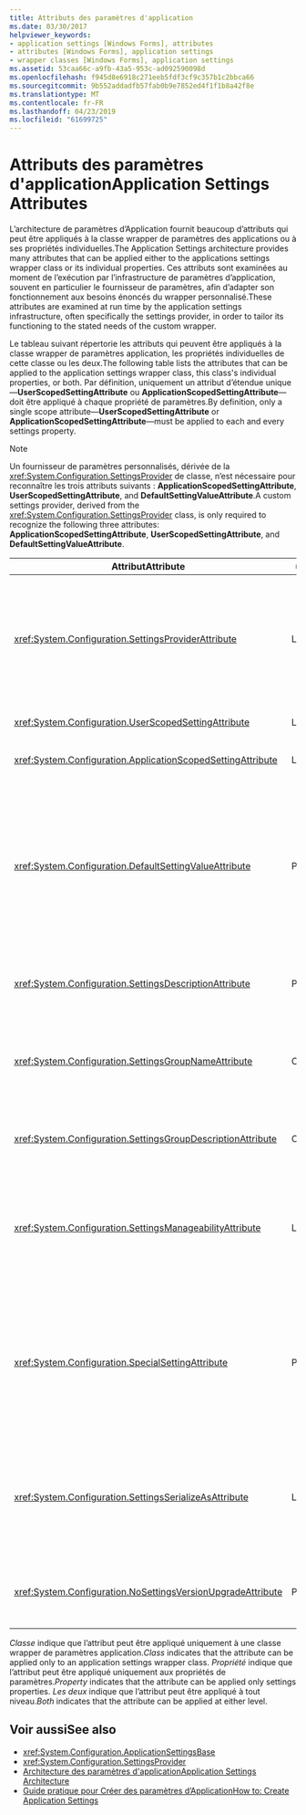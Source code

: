 ```yaml
---
title: Attributs des paramètres d'application
ms.date: 03/30/2017
helpviewer_keywords:
- application settings [Windows Forms], attributes
- attributes [Windows Forms], application settings
- wrapper classes [Windows Forms], application settings
ms.assetid: 53caa66c-a9fb-43a5-953c-ad092590098d
ms.openlocfilehash: f945d8e6918c271eeb5fdf3cf9c357b1c2bbca66
ms.sourcegitcommit: 9b552addadfb57fab0b9e7852ed4f1f1b8a42f8e
ms.translationtype: MT
ms.contentlocale: fr-FR
ms.lasthandoff: 04/23/2019
ms.locfileid: "61699725"
---
```

# <a name="application-settings-attributes"></a><span data-ttu-id="e3a47-102">Attributs des paramètres d'application</span><span class="sxs-lookup"><span data-stu-id="e3a47-102">Application Settings Attributes</span></span>
<span data-ttu-id="e3a47-103">L’architecture de paramètres d’Application fournit beaucoup d’attributs qui peut être appliqués à la classe wrapper de paramètres des applications ou à ses propriétés individuelles.</span><span class="sxs-lookup"><span data-stu-id="e3a47-103">The Application Settings architecture provides many attributes that can be applied either to the applications settings wrapper class or its individual properties.</span></span> <span data-ttu-id="e3a47-104">Ces attributs sont examinées au moment de l’exécution par l’infrastructure de paramètres d’application, souvent en particulier le fournisseur de paramètres, afin d’adapter son fonctionnement aux besoins énoncés du wrapper personnalisé.</span><span class="sxs-lookup"><span data-stu-id="e3a47-104">These attributes are examined at run time by the application settings infrastructure, often specifically the settings provider, in order to tailor its functioning to the stated needs of the custom wrapper.</span></span>  
  
 <span data-ttu-id="e3a47-105">Le tableau suivant répertorie les attributs qui peuvent être appliqués à la classe wrapper de paramètres application, les propriétés individuelles de cette classe ou les deux.</span><span class="sxs-lookup"><span data-stu-id="e3a47-105">The following table lists the attributes that can be applied to the application settings wrapper class, this class's individual properties, or both.</span></span> <span data-ttu-id="e3a47-106">Par définition, uniquement un attribut d’étendue unique —**UserScopedSettingAttribute** ou **ApplicationScopedSettingAttribute**— doit être appliqué à chaque propriété de paramètres.</span><span class="sxs-lookup"><span data-stu-id="e3a47-106">By definition, only a single scope attribute—**UserScopedSettingAttribute** or **ApplicationScopedSettingAttribute**—must be applied to each and every settings property.</span></span>  
  
> [!NOTE]
>  <span data-ttu-id="e3a47-107">Un fournisseur de paramètres personnalisés, dérivée de la <xref:System.Configuration.SettingsProvider> de classe, n’est nécessaire pour reconnaître les trois attributs suivants : **ApplicationScopedSettingAttribute**, **UserScopedSettingAttribute**, and **DefaultSettingValueAttribute**.</span><span class="sxs-lookup"><span data-stu-id="e3a47-107">A custom settings provider, derived from the <xref:System.Configuration.SettingsProvider> class, is only required to recognize the following three attributes: **ApplicationScopedSettingAttribute**, **UserScopedSettingAttribute**, and **DefaultSettingValueAttribute**.</span></span>  
  
|<span data-ttu-id="e3a47-108">Attribut</span><span class="sxs-lookup"><span data-stu-id="e3a47-108">Attribute</span></span>|<span data-ttu-id="e3a47-109">une cible</span><span class="sxs-lookup"><span data-stu-id="e3a47-109">Target</span></span>|<span data-ttu-id="e3a47-110">Description</span><span class="sxs-lookup"><span data-stu-id="e3a47-110">Description</span></span>|  
|---------------|------------|-----------------|  
|<xref:System.Configuration.SettingsProviderAttribute>|<span data-ttu-id="e3a47-111">Les deux</span><span class="sxs-lookup"><span data-stu-id="e3a47-111">Both</span></span>|<span data-ttu-id="e3a47-112">Spécifie le nom court du fournisseur de paramètres à utiliser pour la persistance.</span><span class="sxs-lookup"><span data-stu-id="e3a47-112">Specifies the short name of the settings provider to use for persistence.</span></span><br /><br /> <span data-ttu-id="e3a47-113">Si cet attribut n’est pas fourni, le fournisseur par défaut, <xref:System.Configuration.LocalFileSettingsProvider>, est supposé.</span><span class="sxs-lookup"><span data-stu-id="e3a47-113">If this attribute is not supplied, the default provider, <xref:System.Configuration.LocalFileSettingsProvider>, is assumed.</span></span>|  
|<xref:System.Configuration.UserScopedSettingAttribute>|<span data-ttu-id="e3a47-114">Les deux</span><span class="sxs-lookup"><span data-stu-id="e3a47-114">Both</span></span>|<span data-ttu-id="e3a47-115">Définit une propriété comme un paramètre d’application de portée utilisateur.</span><span class="sxs-lookup"><span data-stu-id="e3a47-115">Defines a property as a user-scoped application setting.</span></span>|  
|<xref:System.Configuration.ApplicationScopedSettingAttribute>|<span data-ttu-id="e3a47-116">Les deux</span><span class="sxs-lookup"><span data-stu-id="e3a47-116">Both</span></span>|<span data-ttu-id="e3a47-117">Définit une propriété comme paramètre d’application de portée application.</span><span class="sxs-lookup"><span data-stu-id="e3a47-117">Defines a property as an application-scoped application setting.</span></span>|  
|<xref:System.Configuration.DefaultSettingValueAttribute>|<span data-ttu-id="e3a47-118">Propriété</span><span class="sxs-lookup"><span data-stu-id="e3a47-118">Property</span></span>|<span data-ttu-id="e3a47-119">Spécifie une chaîne qui peut être désérialisée par le fournisseur dans la valeur par défaut codées en dur pour cette propriété.</span><span class="sxs-lookup"><span data-stu-id="e3a47-119">Specifies a string that can be deserialized by the provider into the hard-coded default value for this property.</span></span><br /><br /> <span data-ttu-id="e3a47-120">Le <xref:System.Configuration.LocalFileSettingsProvider> ne nécessite pas de cet attribut et remplace toute valeur fournie par cet attribut s’il existe déjà une valeur persistante.</span><span class="sxs-lookup"><span data-stu-id="e3a47-120">The <xref:System.Configuration.LocalFileSettingsProvider> does not require this attribute, and will override any value provided by this attribute if there is a value already persisted.</span></span>|  
|<xref:System.Configuration.SettingsDescriptionAttribute>|<span data-ttu-id="e3a47-121">Propriété</span><span class="sxs-lookup"><span data-stu-id="e3a47-121">Property</span></span>|<span data-ttu-id="e3a47-122">Fournit le test descriptif d’un paramètre spécifique, principalement utilisé par les outils d’exécution et au moment du design.</span><span class="sxs-lookup"><span data-stu-id="e3a47-122">Provides the descriptive test for an individual setting, used primarily by run-time and design-time tools.</span></span>|  
|<xref:System.Configuration.SettingsGroupNameAttribute>|<span data-ttu-id="e3a47-123">Classe</span><span class="sxs-lookup"><span data-stu-id="e3a47-123">Class</span></span>|<span data-ttu-id="e3a47-124">Fournit un nom explicite pour un groupe de paramètres.</span><span class="sxs-lookup"><span data-stu-id="e3a47-124">Provides an explicit name for a settings group.</span></span> <span data-ttu-id="e3a47-125">Si cet attribut est absent, <xref:System.Configuration.ApplicationSettingsBase> utilise le nom de la classe wrapper.</span><span class="sxs-lookup"><span data-stu-id="e3a47-125">If this attribute is missing, <xref:System.Configuration.ApplicationSettingsBase> uses the wrapper class name.</span></span>|  
|<xref:System.Configuration.SettingsGroupDescriptionAttribute>|<span data-ttu-id="e3a47-126">Classe</span><span class="sxs-lookup"><span data-stu-id="e3a47-126">Class</span></span>|<span data-ttu-id="e3a47-127">Fournit le test descriptif d’un groupe de paramètres, principalement utilisé par les outils d’exécution et au moment du design.</span><span class="sxs-lookup"><span data-stu-id="e3a47-127">Provides the descriptive test for a settings group, used primarily by run-time and design-time tools.</span></span>|  
|<xref:System.Configuration.SettingsManageabilityAttribute>|<span data-ttu-id="e3a47-128">Les deux</span><span class="sxs-lookup"><span data-stu-id="e3a47-128">Both</span></span>|<span data-ttu-id="e3a47-129">Spécifie zéro ou plusieurs services de gestion qui doivent être fournies pour le groupe de paramètres ou la propriété.</span><span class="sxs-lookup"><span data-stu-id="e3a47-129">Specifies zero or more manageability services that should be provided to the settings group or property.</span></span> <span data-ttu-id="e3a47-130">Les services disponibles sont décrits par le <xref:System.Configuration.SettingsManageability> énumération.</span><span class="sxs-lookup"><span data-stu-id="e3a47-130">The available services are described by the <xref:System.Configuration.SettingsManageability> enumeration.</span></span>|  
|<xref:System.Configuration.SpecialSettingAttribute>|<span data-ttu-id="e3a47-131">Propriété</span><span class="sxs-lookup"><span data-stu-id="e3a47-131">Property</span></span>|<span data-ttu-id="e3a47-132">Indique qu’un paramètre appartient à une catégorie spécifique, prédéfinie, telle qu’une chaîne de connexion, ce qui suggère un traitement spécial par le fournisseur de paramètres.</span><span class="sxs-lookup"><span data-stu-id="e3a47-132">Indicates that a setting belongs to a special, predefined category, such as a connection string, that suggests special processing by the settings provider.</span></span> <span data-ttu-id="e3a47-133">Les catégories prédéfinies pour cet attribut sont définies par le <xref:System.Configuration.SpecialSetting> énumération.</span><span class="sxs-lookup"><span data-stu-id="e3a47-133">The predefined categories for this attribute are defined by the <xref:System.Configuration.SpecialSetting> enumeration.</span></span>|  
|<xref:System.Configuration.SettingsSerializeAsAttribute>|<span data-ttu-id="e3a47-134">Les deux</span><span class="sxs-lookup"><span data-stu-id="e3a47-134">Both</span></span>|<span data-ttu-id="e3a47-135">Spécifie un mécanisme de sérialisation par défaut pour une propriété ou un groupe de paramètres.</span><span class="sxs-lookup"><span data-stu-id="e3a47-135">Specifies a preferred serialization mechanism for a settings group or property.</span></span> <span data-ttu-id="e3a47-136">Les mécanismes de sérialisation disponibles sont définis par le <xref:System.Configuration.SettingsSerializeAs> énumération.</span><span class="sxs-lookup"><span data-stu-id="e3a47-136">The available serialization mechanisms are defined by the <xref:System.Configuration.SettingsSerializeAs> enumeration.</span></span>|  
|<xref:System.Configuration.NoSettingsVersionUpgradeAttribute>|<span data-ttu-id="e3a47-137">Propriété</span><span class="sxs-lookup"><span data-stu-id="e3a47-137">Property</span></span>|<span data-ttu-id="e3a47-138">Spécifie qu’un fournisseur de paramètres doit désactiver toutes les fonctionnalités de mise à niveau d’application pour la propriété marquée.</span><span class="sxs-lookup"><span data-stu-id="e3a47-138">Specifies that a settings provider should disable all application upgrade functionality for the marked property.</span></span>|  
  
 <span data-ttu-id="e3a47-139">*Classe* indique que l’attribut peut être appliqué uniquement à une classe wrapper de paramètres application.</span><span class="sxs-lookup"><span data-stu-id="e3a47-139">*Class* indicates that the attribute can be applied only to an application settings wrapper class.</span></span> <span data-ttu-id="e3a47-140">*Propriété* indique que l’attribut peut être appliqué uniquement aux propriétés de paramètres.</span><span class="sxs-lookup"><span data-stu-id="e3a47-140">*Property* indicates that the attribute can be applied only settings properties.</span></span> <span data-ttu-id="e3a47-141">*Les deux* indique que l’attribut peut être appliqué à tout niveau.</span><span class="sxs-lookup"><span data-stu-id="e3a47-141">*Both* indicates that the attribute can be applied at either level.</span></span>  
  
## <a name="see-also"></a><span data-ttu-id="e3a47-142">Voir aussi</span><span class="sxs-lookup"><span data-stu-id="e3a47-142">See also</span></span>

- <xref:System.Configuration.ApplicationSettingsBase>
- <xref:System.Configuration.SettingsProvider>
- [<span data-ttu-id="e3a47-143">Architecture des paramètres d'application</span><span class="sxs-lookup"><span data-stu-id="e3a47-143">Application Settings Architecture</span></span>](application-settings-architecture.md)
- [<span data-ttu-id="e3a47-144">Guide pratique pour Créer des paramètres d’Application</span><span class="sxs-lookup"><span data-stu-id="e3a47-144">How to: Create Application Settings</span></span>](how-to-create-application-settings.md)
